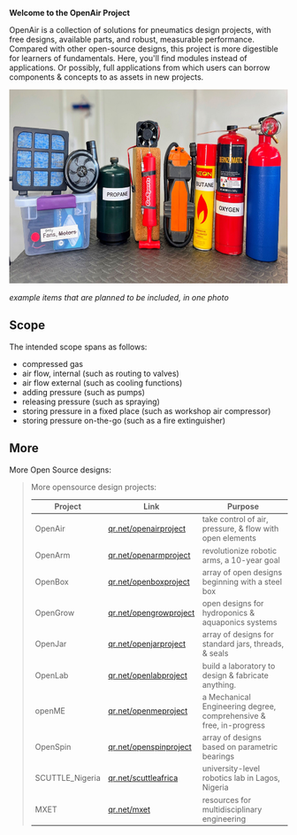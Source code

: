 **Welcome to the OpenAir Project**

OpenAir is a collection of solutions for pneumatics design projects, with free designs, available parts, and robust, measurable performance.  Compared with other open-source designs, this project is more digestible for learners of fundamentals.  Here, you'll find modules instead of applications.  Or possibly, full applications from which users can borrow components & concepts to as assets in new projects.

<img src="img/img_banner1.jpg" alt="Description of image" height="350">


_example items that are planned to be included, in one photo_


## Scope

The intended scope spans as follows:
* compressed gas
* air flow, internal (such as routing to valves)
* air flow external (such as cooling functions)
* adding pressure (such as pumps)
* releasing pressure (such as spraying)
* storing pressure in a fixed place (such as workshop air compressor)
* storing pressure on-the-go (such as a fire extinguisher)


## More
More Open Source designs:

>
> More opensource design projects:
>
> | Project | Link | Purpose | 
> | --------- | ----- | ----------- | 
> | OpenAir | [qr.net/openairproject](https://qr.net/openairproject) | take control of air, pressure, & flow with open elements | 
> | OpenArm | [qr.net/openarmproject](https://qr.net/openarmproject) | revolutionize robotic arms, a 10-year goal | 
> | OpenBox | [qr.net/openboxproject](https://qr.net/openboxproject) | array of open designs beginning with a steel box | 
> | OpenGrow | [qr.net/opengrowproject](https://qr.net/opengrowproject) | open designs for hydroponics & aquaponics systems | 
> | OpenJar | [qr.net/openjarproject](https://qr.net/openjarproject) | array of designs for standard jars, threads, & seals |
 > | OpenLab | [qr.net/openlabproject](https://qr.net/openlabproject) | build a laboratory to design & fabricate anything. |
> | openME | [qr.net/openmeproject](https://qr.net/openmeproject) | a Mechanical Engineering degree, comprehensive & free, in-progress | 
> | OpenSpin | [qr.net/openspinproject](https://qr.net/openspinproject) | array of designs based on parametric bearings | 
> | SCUTTLE_Nigeria | [qr.net/scuttleafrica](https://qr.net/scuttleafrica) | university-level robotics lab in Lagos, Nigeria |
> | MXET | [qr.net/mxet](https://qr.net/mxet) | resources for multidisciplinary engineering |
>
